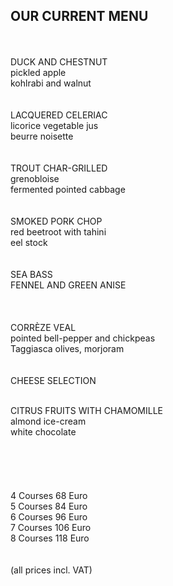 ## OUR CURRENT MENU
<br>
<br>
DUCK AND CHESTNUT<br>
pickled apple<br>
kohlrabi and walnut<br>
<br>
<br>
LACQUERED CELERIAC<br>
licorice vegetable jus<br>
beurre noisette<br>
<br>
<br>
TROUT CHAR-GRILLED<br>
grenobloise<br>
fermented pointed cabbage<br>
<br>
<br>
SMOKED PORK CHOP<br>
red beetroot with tahini<br>
eel stock<br>
<br>
<br>
SEA BASS<br>
FENNEL AND GREEN ANISE<br>
<br>
<br>
<br>
CORRÈZE VEAL<br>
pointed bell-pepper and chickpeas<br>
Taggiasca olives, morjoram<br>
<br>
<br>
CHEESE SELECTION<br>
<br>

CITRUS FRUITS WITH CHAMOMILLE<br>
almond ice-cream<br>
white chocolate<br>
<br>
<br>
<br>
<br>   
4 Courses 68 Euro  
5 Courses 84 Euro  
6 Courses 96 Euro  
7 Courses 106 Euro  
8 Courses 118 Euro  
<br>
<br>
(all prices incl. VAT)

